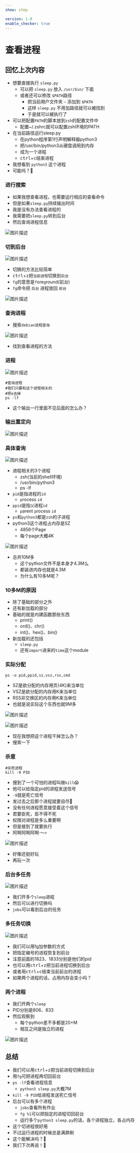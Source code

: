```yaml
---
show: step

version: 1.0
enable_checker: true
---
```


# 查看进程

## 回忆上次内容
- 想要直接执行 `sleep.py`
	- 可以把 `sleep.py` 放入 `/usr/bin/` 下面
	- 或者还可以修改 `$PATH`路径
		- 把当前用户文件夹 `~` 添加到 `$PATH`
		- 这样 `sleep.py` 不用加路径就可以被找到
		- 于是就可以被执行了
- 可以把配置`PATH`的脚本放到`zsh`的配置文件中
	- 配置~/.zshrc就可以配置zsh环境的PATH
- 在当前路径运行sleep.py
	- 在python程序第1行声明解释器python3
	- 把/usr/bin/python3从硬盘调用到内存
	- 成为一个进程
	- <kbd>ctrl</kbd>+<kbd>c</kbd>结束进程
- 我想看到 `python3` 这个进程
- 可能吗？🤔

### 进行搜索

- 如果我想查看进程，也需要运行相应的查看命令
- 但是如果`sleep.py`持续输出时间
- 我是没有办法查看进程的
- 我需要把`sleep.py`转到后台
- 然后查询进程信息

![图片描述](https://doc.shiyanlou.com/courses/uid1190679-20210221-1613901469592)


### 切到后台 

![图片描述](https://doc.shiyanlou.com/courses/uid1190679-20210221-1613901550053)

- 切换的方法比较简单
- <kbd>ctrl</kbd>+<kbd>z</kbd>把`当前进程`切换到`后台`
- `fg`的意思是`f`ore`g`round(前台)
- `fg`命令把 `后台` 进程放回 `前台`

![图片描述](https://doc.shiyanlou.com/courses/uid1190679-20210221-1613901683816)


### 查询进程

- 搜索`debian进程查询`

![图片描述](https://doc.shiyanlou.com/courses/uid1190679-20210923-1632366568717)

- 找到查看进程的方法

### 进程
![图片描述](https://doc.shiyanlou.com/courses/uid1190679-20210221-1613901837312)


```shell
#查询进程
#我们只要和这个进程相关的
#把e去掉
ps -lf
```

- 这个输出一行里面不见后面的怎么办？

### 输出重定向

![图片描述](https://doc.shiyanlou.com/courses/uid1190679-20210923-1632385929646)
### 具体查询

![图片描述](https://doc.shiyanlou.com/courses/uid1190679-20210923-1632386652635)

-  进程相关的3个进程
	- zsh(当前的shell环境)
	- /usr/bin/python3
	- ps -lf
- `pid`是指进程的`id`
	- `p`rocess `id`
- `ppid`是指`父`进程`id`
	-  `p`arent `p`rocess `id`
-  `ps`和`python3`都是`zsh`的子进程
-  python3这个进程占内存是SZ
	-  4856个Page
	-  每个page大概4K

![图片描述](https://doc.shiyanlou.com/courses/uid1190679-20210311-1615454528781)

-  总共10M多
	-  这个python文件不是本身才4.3M么
	-  都装进内存也就是4.3M
	-  为什么有10多M呢？

### 10多M的原因

- 除了基础的部分之外
- 还有新加载的部分
- 基础的就是内建函数那些东西
	- print()
	- ord()、chr()
	- int()、hex()、bin()
- 新加载的还包括
	- `sleep.py`
	- 还有`import`进来的`time`这个module

### 实际分配

```
ps -o pid,ppid,sz,vsz,rss,cmd
```
	
- SZ是欲分配的内存用页(4K)来当单位
- VSZ是欲分配的内存用K来当单位
- RSS非交换区的内存用K来当单位
- 也就是说实际这个东西也就9M多

![图片描述](https://doc.shiyanlou.com/courses/uid1190679-20210313-1615642537014)


![图片描述](https://doc.shiyanlou.com/courses/uid1190679-20210923-1632386984802)


- 现在我想把这个进程干掉怎么办？
- 搜索一下

### 杀意

```shell
#杀死进程
kill -9 PID 
```

- 搜到了一个可怕的进程叫做`kill`😱
- 他可以给指定pid的进程发送信号
- `-9`就是死亡信号
- 发过去之后那个进程就要自尽🥵
- 没有任何进程愿意接受着这个信号
- 君要臣死，臣不得不死
- 权限对进程是多么重要啊
- 但是接到了就要执行
- 阿啊阿啊阿啊·～💀

![图片描述](https://doc.shiyanlou.com/courses/uid1190679-20210221-1613902879487)

- 好像还挺好玩
- 再玩一次

### 后台多任务

![图片描述](https://doc.shiyanlou.com/courses/uid1190679-20210221-1613903755727)

- 我们开多个`sleep`进程
- 然后可以进行切换吗
- `jobs`可以看到后台的任务

### 多任务切换
![图片描述](https://doc.shiyanlou.com/courses/uid1190679-20210221-1613903800445)

- 我们可以用fg加参数的方式
- 把指定编号的进程恢复到前台 
- 注意前面的1823、1833分别是他们的pid
- 也可以用<kbd>ctrl</kbd>+<kbd>z</kbd>把当前进程切换到后台
- 或者用<kbd>ctrl</kbd>+<kbd>c</kbd>结束当前前台的进程
- 如果两个进程的话，占用内存会变小吗？


### 两个进程

- 我们开两个`sleep`
- PID分别是806、833
- 然后观察到
	- 每个python差不多都是20+M
	- 相互之间是独立的进程

![图片描述](https://doc.shiyanlou.com/courses/uid1190679-20210923-1632387124915)

## 总结

- 我们可以用<kbd>ctrl</kbd>+<kbd>z</kbd>把当前进程切换到后台
- 用`fg`可把进程再切回前台
- `ps -lf`查看进程信息
	- `python3 sleep.py`大概7M
- `kill -9 PID`给进程发送死亡信号
- 后台可以有多个进程
	- `jobs`查看所有作业
	- `fg %1`可以把指定的进程切回前台
	- 运行多个`python3 sleep.py`的话，各个进程独立，各占内存
- 这个切进程很好用
- 不过运行进程的时候总是满屏刷
- 这个能解决吗？🤔
- 我们下次再说！👋